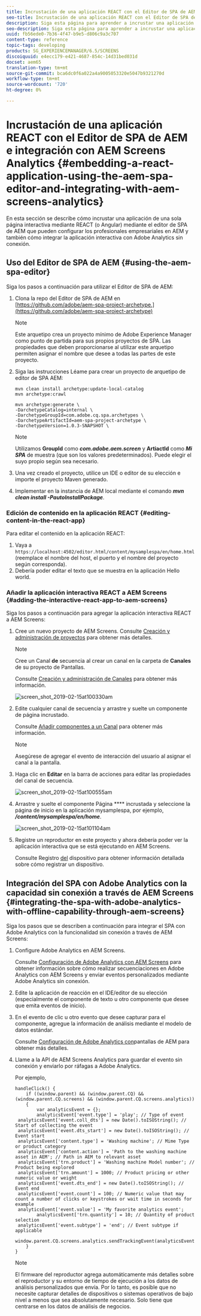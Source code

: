```yaml
---
title: Incrustación de una aplicación REACT con el Editor de SPA de AEM e integración con AEM Screens Analytics
seo-title: Incrustación de una aplicación REACT con el Editor de SPA de AEM e integración con AEM Screens Analytics
description: Siga esta página para aprender a incrustar una aplicación de una sola página interactiva mediante REACT (o Angular) mediante el editor de SPA de AEM que pueden configurar los profesionales empresariales en AEM y también cómo integrar su aplicación interactiva con Adobe Analytics sin conexión.
seo-description: Siga esta página para aprender a incrustar una aplicación de una sola página interactiva mediante REACT (o Angular) mediante el editor de SPA de AEM que pueden configurar los profesionales empresariales en AEM y también cómo integrar su aplicación interactiva con Adobe Analytics sin conexión.
uuid: fb56ede0-7b36-4f47-b9e5-d806c9a3c707
content-type: reference
topic-tags: developing
products: SG_EXPERIENCEMANAGER/6.5/SCREENS
discoiquuid: e4ecc179-e421-4687-854c-14d31bed031d
docset: aem65
translation-type: tm+mt
source-git-commit: bca6dc0f6a022a4a9005053320e5047b9321270d
workflow-type: tm+mt
source-wordcount: '720'
ht-degree: 0%

---
```



# Incrustación de una aplicación REACT con el Editor de SPA de AEM e integración con AEM Screens Analytics {#embedding-a-react-application-using-the-aem-spa-editor-and-integrating-with-aem-screens-analytics}

En esta sección se describe cómo incrustar una aplicación de una sola página interactiva mediante REACT (o Angular) mediante el editor de SPA de AEM que pueden configurar los profesionales empresariales en AEM y también cómo integrar la aplicación interactiva con Adobe Analytics sin conexión.

## Uso del Editor de SPA de AEM {#using-the-aem-spa-editor}

Siga los pasos a continuación para utilizar el Editor de SPA de AEM:

1. Clona la repo del Editor de SPA de AEM en [https://github.com/adobe/aem-spa-project-archetype.](https://github.com/adobe/aem-spa-project-archetype)

   >[!NOTE]
   >
   >Este arquetipo crea un proyecto mínimo de Adobe Experience Manager como punto de partida para sus propios proyectos de SPA. Las propiedades que deben proporcionarse al utilizar este arquetipo permiten asignar el nombre que desee a todas las partes de este proyecto.

1. Siga las instrucciones Léame para crear un proyecto de arquetipo de editor de SPA AEM:

   ```
   mvn clean install archetype:update-local-catalog
   mvn archetype:crawl
   
   mvn archetype:generate \
   -DarchetypeCatalog=internal \
   -DarchetypeGroupId=com.adobe.cq.spa.archetypes \
   -DarchetypeArtifactId=aem-spa-project-archetype \
   -DarchetypeVersion=1.0.3-SNAPSHOT \
   ```

   >[!NOTE]
   >
   >Utilizamos **GroupId** como ***com.adobe.aem.screen*** y **ArtiactId** como ***Mi SPA*** de muestra (que son los valores predeterminados). Puede elegir el suyo propio según sea necesario.

1. Una vez creado el proyecto, utilice un IDE o editor de su elección e importe el proyecto Maven generado.
1. Implementar en la instancia de AEM local mediante el comando ***mvn clean install -PautoInstallPackage***.

### Edición de contenido en la aplicación REACT {#editing-content-in-the-react-app}

Para editar el contenido en la aplicación REACT:

1. Vaya a `https://localhost:4502/editor.html/content/mysamplespa/en/home.html` (reemplace el nombre del host, el puerto y el nombre del proyecto según corresponda).
1. Debería poder editar el texto que se muestra en la aplicación Hello world.

### Añadir la aplicación interactiva REACT a AEM Screens {#adding-the-interactive-react-app-to-aem-screens}

Siga los pasos a continuación para agregar la aplicación interactiva REACT a AEM Screens:

1. Cree un nuevo proyecto de AEM Screens. Consulte [Creación y administración de proyectos](creating-a-screens-project.md) para obtener más detalles.

   >[!NOTE]
   >
   >Cree un Canal **de** secuencia al crear un canal en la carpeta de **Canales** de su proyecto de Pantallas.
   >
   >
   >Consulte [Creación y administración de Canales](managing-channels.md) para obtener más información.

   ![screen_shot_2019-02-15at100330am](assets/screen_shot_2019-02-15at100330am.png)

1. Edite cualquier canal de secuencia y arrastre y suelte un componente de página incrustado.

   Consulte [Añadir componentes a un Canal](adding-components-to-a-channel.md) para obtener más información.

   >[!NOTE]
   >
   >Asegúrese de agregar el evento de interacción del usuario al asignar el canal a la pantalla.

1. Haga clic en **Editar** en la barra de acciones para editar las propiedades del canal de secuencia.

   ![screen_shot_2019-02-15at100555am](assets/screen_shot_2019-02-15at100555am.png)

1. Arrastre y suelte el componente Página **** incrustada y seleccione la página de inicio en la aplicación mysamplespa, por ejemplo, ***/content/mysamplespa/en/home***.

   ![screen_shot_2019-02-15at101104am](assets/screen_shot_2019-02-15at101104am.png)

1. Registre un reproductor en este proyecto y ahora debería poder ver la aplicación interactiva que se está ejecutando en AEM Screens.

   Consulte Registro [del](device-registration.md) dispositivo para obtener información detallada sobre cómo registrar un dispositivo.

## Integración del SPA con Adobe Analytics con la capacidad sin conexión a través de AEM Screens {#integrating-the-spa-with-adobe-analytics-with-offline-capability-through-aem-screens}

Siga los pasos que se describen a continuación para integrar el SPA con Adobe Analytics con la funcionalidad sin conexión a través de AEM Screens:

1. Configure Adobe Analytics en AEM Screens.

   Consulte [Configuración de Adobe Analytics con AEM Screens](configuring-adobe-analytics-aem-screens.md) para obtener información sobre cómo realizar secuenciaciones en Adobe Analytics con AEM Screens y enviar eventos personalizados mediante Adobe Analytics sin conexión.

1. Edite la aplicación de reacción en el IDE/editor de su elección (especialmente el componente de texto u otro componente que desee que emita eventos de inicio).
1. En el evento de clic u otro evento que desee capturar para el componente, agregue la información de análisis mediante el modelo de datos estándar.

   Consulte [Configuración de Adobe Analytics con](configuring-adobe-analytics-aem-screens.md)pantallas de AEM para obtener más detalles.

1. Llame a la API de AEM Screens Analytics para guardar el evento sin conexión y enviarlo por ráfagas a Adobe Analytics.

   Por ejemplo,

   ```
   handleClick() {
       if ((window.parent) && (window.parent.CQ) && (window.parent.CQ.screens) && (window.parent.CQ.screens.analytics))
       {
           var analyticsEvent = {};
           analyticsEvent['event.type'] = 'play'; // Type of event
    analyticsEvent['event.coll_dts'] = new Date().toISOString(); // Start of collecting the event
    analyticsEvent['event.dts_start'] = new Date().toISOString(); // Event start
    analyticsEvent['content.type'] = 'Washing machine'; // Mime Type or product category
    analyticsEvent['content.action'] = 'Path to the washing machine asset in AEM'; // Path in AEM to relevant asset
    analyticsEvent['trn.product'] = 'Washing machine Model number'; // Product being explored
    analyticsEvent['trn.amount'] = 1000; // Product pricing or other numeric value or weight
    analyticsEvent['event.dts_end'] = new Date().toISOString(); // Event end
    analyticsEvent['event.count'] = 100; // Numeric value that may count a number of clicks or keystrokes or wait time in seconds for example
    analyticsEvent['event.value'] = 'My favorite analytics event';
           analyticsEvent['trn.quantity'] = 10; // Quantity of product selection
    analyticsEvent['event.subtype'] = 'end'; // Event subtype if applicable
    window.parent.CQ.screens.analytics.sendTrackingEvent(analyticsEvent);
       }
   }
   ```

   >[!NOTE]
   >
   >El firmware del reproductor agrega automáticamente más detalles sobre el reproductor y su entorno de tiempo de ejecución a los datos de análisis personalizados que envía. Por lo tanto, es posible que no necesite capturar detalles de dispositivos o sistemas operativos de bajo nivel a menos que sea absolutamente necesario. Solo tiene que centrarse en los datos de análisis de negocios.

